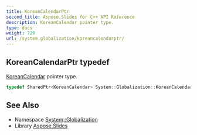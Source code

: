 ```yaml
---
title: KoreanCalendarPtr
second_title: Aspose.Slides for C++ API Reference
description: KoreanCalendar pointer type.
type: docs
weight: 729
url: /system.globalization/koreancalendarptr/
---
```

## KoreanCalendarPtr typedef


[KoreanCalendar](../koreancalendar/) pointer type.

```cpp
typedef SharedPtr<KoreanCalendar> System::Globalization::KoreanCalendarPtr
```

## See Also

* Namespace [System::Globalization](../)
* Library [Aspose.Slides](../../)